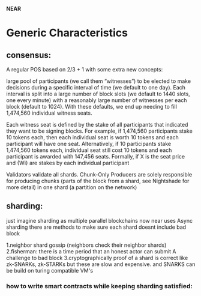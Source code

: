 **NEAR**

# Generic Characteristics

## consensus:
 A regular POS based on 2/3 + 1 with some extra new concepts:

 large pool of participants (we call them “witnesses”) to be elected to make decisions during a specific interval of time (we default to one day). Each interval is split into a large number of block slots (we default to 1440 slots, one every minute) with a reasonably large number of witnesses per each block (default to 1024). With these defaults, we end up needing to fill 1,474,560 individual witness seats.

 Each witness seat is defined by the stake of all participants that indicated they want to be signing blocks. For example, if 1,474,560 participants stake 10 tokens each, then each individual seat is worth 10 tokens and each participant will have one seat. Alternatively, if 10 participants stake 1,474,560 tokens each, individual seat still cost 10 tokens and each participant is awarded with 147,456 seats. Formally, if X is the seat price and {Wi} are stakes by each individual participant

Validators validate all shards.
Chunk-Only Producers are solely responsible for producing chunks (parts of the block from a shard, see Nightshade for more detail) in one shard (a partition on the network)

## sharding:

just imagine sharding as multiple parallel blockchains now near uses Async sharding there are methods to make sure each shard doesnt include bad block 

1.neighbor shard gossip (neighbors check their neighbor shards)
2.fisherman: there is a time period that an honest actor can submit A challenge to bad block
3.cryptographically proof of a shard is correct like zk-SNARKs, zk-STARKs but these are slow and expensive. and SNARKS can be build on turing compatible VM's


### how to write smart contracts while keeping sharding satisfied: